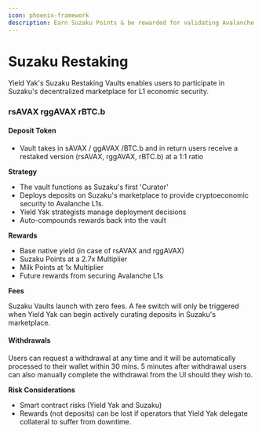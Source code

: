 ```yaml
---
icon: phoenix-framework
description: Earn Suzaku Points & be rewarded for validating Avalanche L1s
---
```


# Suzaku Restaking

Yield Yak's Suzaku Restaking Vaults enables users to participate in Suzaku's decentralized marketplace for L1 economic security.

### rsAVAX rggAVAX rBTC.b&#x20;

#### Deposit Token

* Vault takes in sAVAX / ggAVAX /BTC.b and in return users receive a restaked version (rsAVAX, rggAVAX, rBTC.b) at a 1:1 ratio

**Strategy**

* The vault functions as Suzaku's first 'Curator'
* Deploys deposits on Suzaku's marketplace to provide cryptoeconomic security to Avalanche L1s.
* Yield Yak strategists manage deployment decisions
* Auto-compounds rewards back into the vault

**Rewards**

* Base native yield (in case of rsAVAX and rggAVAX)
* Suzaku Points at a 2.7x Multiplier
* Milk Points at 1x Multiplier
* Future rewards from securing Avalanche L1s

**Fees**

Suzaku Vaults launch with zero fees. A fee switch will only be triggered when Yield Yak can begin actively curating deposits in Suzaku's marketplace.

#### Withdrawals

Users can request a withdrawal at any time and it will be automatically processed to their wallet within 30 mins.  5 minutes after withdrawal users can also manually complete the withdrawal from the UI should they wish to.&#x20;

**Risk Considerations**

* Smart contract risks (Yield Yak and Suzaku)
* Rewards (not deposits) can be lost if operators that Yield Yak delegate collateral to suffer from downtime.
